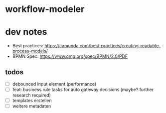 # workflow-modeler

# dev notes

* Best practices: https://camunda.com/best-practices/creating-readable-process-models/
* BPMN Spec: https://www.omg.org/spec/BPMN/2.0/PDF

## todos

* [ ] debounced input element (performance)
* [ ] feat: business rule tasks for auto gateway decisions (maybe? further research required)
* [ ] templates erstellen
* [ ] weitere metadaten

